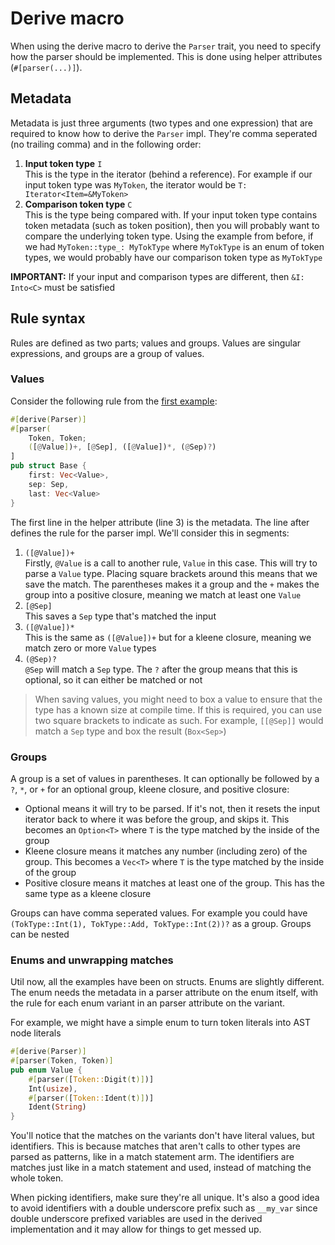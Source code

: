 # Derive macro

When using the derive macro to derive the `Parser` trait, you need to specify how the parser should be implemented. This is done using helper attributes (`#[parser(...)]`).

## Metadata

Metadata is just three arguments (two types and one expression) that are required to know how to derive the `Parser` impl. They're comma seperated (no trailing comma) and in the following order:
1. **Input token type** `I`\
    This is the type in the iterator (behind a reference). For example if our input token type was `MyToken`, the iterator would be `T: Iterator<Item=&MyToken>`
2. **Comparison token type** `C`\
    This is the type being compared with. If your input token type contains token metadata (such as token position), then you will probably want to compare the underlying token type. Using the example from before, if we had `MyToken::type_: MyTokType` where `MyTokType` is an enum of token types, we would probably have our comparison token type as `MyTokType`

**IMPORTANT:** If your input and comparison types are different, then `&I: Into<C>` must be satisfied

## Rule syntax

Rules are defined as two parts; values and groups. Values are singular expressions, and groups are a group of values.

### Values

Consider the following rule from the [first example](https://github.com/fck-language/cflp/tree/master/examples/example1.rs):
```rust
#[derive(Parser)]
#[parser(
    Token, Token;
    ([@Value])+, [@Sep], ([@Value])*, (@Sep)?)
]
pub struct Base {
    first: Vec<Value>,
    sep: Sep,
    last: Vec<Value>
}
```

The first line in the helper attribute (line 3) is the metadata. The line after defines the rule for the parser impl. We'll consider this in segments:
1. `([@Value])+`\
    Firstly, `@Value` is a call to another rule, `Value` in this case. This will try to parse a `Value` type. Placing square brackets around this means that we save the match. The parentheses makes it a group and the `+` makes the group into a positive closure, meaning we match at least one `Value`
2. `[@Sep]`\
    This saves a `Sep` type that's matched the input
3. `([@Value])*`\
    This is the same as `([@Value])+` but for a kleene closure, meaning we match zero or more `Value` types
4. `(@Sep)?`\
    `@Sep` will match a `Sep` type. The `?` after the group means that this is optional, so it can either be matched or not

> When saving values, you might need to box a value to ensure that the type has a known size at compile time. If this is required, you can use two square brackets to indicate as such. For example, `[[@Sep]]` would match a `Sep` type and box the result (`Box<Sep>`)
 
### Groups

A group is a set of values in parentheses. It can optionally be followed by a `?`, `*`, or `+` for an optional group, kleene closure, and positive closure:
- Optional means it will try to be parsed. If it's not, then it resets the input iterator back to where it was before the group, and skips it. This becomes an `Option<T>` where `T` is the type matched by the inside of the group
- Kleene closure means it matches any number (including zero) of the group. This becomes a `Vec<T>` where `T` is the type matched by the inside of the group
- Positive closure means it matches at least one of the group. This has the same type as a kleene closure

Groups can have comma seperated values. For example you could have `(TokType::Int(1), TokType::Add, TokType::Int(2))?` as a group. Groups can be nested

### Enums and unwrapping matches

Util now, all the examples have been on structs. Enums are slightly different. The enum needs the metadata in a parser attribute on the enum itself, with the rule for each enum variant in an parser attribute on the variant.

For example, we might have a simple enum to turn token literals into AST node literals

```rust
#[derive(Parser)]
#[parser(Token, Token)]
pub enum Value {
    #[parser([Token::Digit(t)])]
    Int(usize),
    #[parser([Token::Ident(t)])]
    Ident(String)
}
```

You'll notice that the matches on the variants don't have literal values, but identifiers. This is because matches that aren't calls to other types are parsed as patterns, like in a match statement arm. The identifiers are matches just like in a match statement and used, instead of matching the whole token.

When picking identifiers, make sure they're all unique. It's also a good idea to avoid identifiers with a double underscore prefix such as `__my_var` since double underscore prefixed variables are used in the derived implementation and it may allow for things to get messed up.

